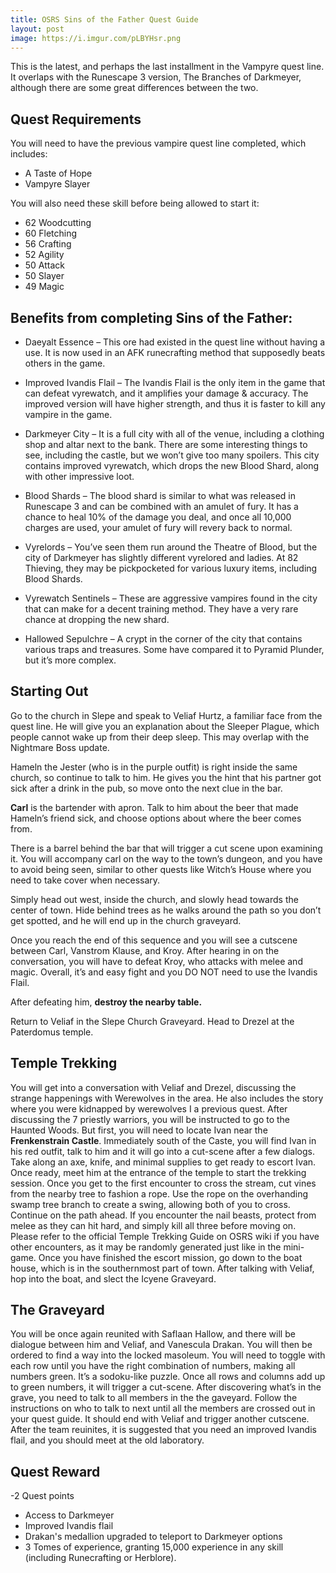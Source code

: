 ```yaml
---
title: OSRS Sins of the Father Quest Guide
layout: post
image: https://i.imgur.com/pLBYHsr.png
---
```


This is the latest, and perhaps the last installment in the Vampyre quest line. It overlaps with the Runescape 3 version, The Branches of Darkmeyer, although there are some great differences between the two.

## Quest Requirements

You will need to have the previous vampire quest line completed, which includes:
- A Taste of Hope
- Vampyre Slayer

You will also need these skill before being allowed to start it: 
- 62 Woodcutting
- 60 Fletching
- 56 Crafting
- 52 Agility
- 50 Attack
- 50 Slayer
- 49 Magic 
## Benefits from completing Sins of the Father:
- Daeyalt Essence – This ore had existed in the quest line without having a use. It is now used in an AFK runecrafting method that supposedly beats others in the game.
- Improved Ivandis Flail – The Ivandis Flail is the only item in the game that can defeat vyrewatch, and it amplifies your damage & accuracy. The improved version will have higher strength, and thus it is faster to kill any vampire in the game.
- Darkmeyer City – It is a full city with all of the venue, including a clothing shop and altar next to the bank. There are some interesting things to see, including the castle, but we won’t give too many spoilers. This city contains improved vyrewatch, which drops the new Blood Shard, along with other impressive loot.
- Blood Shards – The blood shard is similar to what was released in Runescape 3 and can be combined with an amulet of fury. It has a chance to heal 10% of the damage you deal, and once all 10,000 charges are used, your amulet of fury will revery back to normal.

- Vyrelords – You’ve seen them run around the Theatre of Blood, but the city of Darkmeyer has slightly different vyrelored and ladies. At 82 Thieving, they may be pickpocketed for various luxury items, including Blood Shards.
- Vyrewatch Sentinels – These are aggressive vampires found in the city that can make for a decent training method. They have a very rare chance at dropping the new shard.
- Hallowed Sepulchre – A crypt in the corner of the city that contains various traps and treasures. Some have compared it to Pyramid Plunder, but it’s more complex.

## Starting Out

Go to the church in Slepe and speak to Veliaf Hurtz, a familiar face from the quest line. He will give you an explanation about the Sleeper Plague, which people cannot wake up from their deep sleep. This may overlap with the Nightmare Boss update.

Hameln the Jester (who is in the purple outfit) is right inside the same church, so continue to talk to him. He gives you the hint that his partner got sick after a drink in the pub, so move onto the next clue in the bar.

**Carl** is the bartender with apron. Talk to him about the beer that made Hameln’s friend sick, and choose options about where the beer comes from.

There is a barrel behind the bar that will trigger a cut scene upon examining it. You will accompany carl on the way to the town’s dungeon, and you have to avoid being seen, similar to other quests like Witch’s House where you need to take cover when necessary.

Simply head out west, inside the church, and slowly head towards the center of town. Hide behind trees as he walks around the path so you don’t get spotted, and he will end up in the church graveyard.

Once you reach the end of this sequence and you will see a cutscene between Carl, Vanstrom Klause, and Kroy. After hearing in on the conversation, you will have to defeat Kroy, who attacks with melee and magic. Overall, it’s and easy fight and you DO NOT need to use the Ivandis Flail.

After defeating him, **destroy the nearby table.**

Return to Veliaf in the Slepe Church Graveyard. 
Head to Drezel at the Paterdomus temple.

## Temple Trekking

You will get into a conversation with Veliaf and Drezel, discussing the strange happenings with Werewolves in the area. He also includes the story where you were kidnapped by werewolves I a previous quest.
After discussing the 7 priestly warriors, you will be instructed to go to the Haunted Woods. But first, you will need to locate Ivan near the **Frenkenstrain Castle**.
Immediately south of the Caste, you will find Ivan in his red outfit, talk to him and it will go into a cut-scene after a few dialogs.
Take along an axe, knife, and minimal supplies to get ready to escort Ivan. Once ready, meet him at the entrance of the temple to start the trekking session.
Once you get to the first encounter to cross the stream, cut vines from the nearby tree to fashion a rope.
Use the rope on the overhanding swamp tree branch to create a swing, allowing both of you to cross. Continue on the path ahead.
If you encounter the nail beasts, protect from melee as they can hit hard, and simply kill all three before moving on.
Please refer to the official Temple Trekking Guide on OSRS wiki if you have other encounters, as it may be randomly generated just like in the mini-game.
Once you have finished the escort mission, go down to the boat house, which is in the southernmost part of town.
After talking with Veliaf, hop into the boat, and slect the Icyene Graveyard.

## The Graveyard
You will be once again reunited with Saflaan Hallow, and there will be dialogue between him and Veliaf, and Vanescula Drakan. You will then be ordered to find a way into the locked masoleum.
You will need to toggle with each row until you have the right combination of numbers, making all numbers green. It’s a sodoku-like puzzle. Once all rows and columns add up to green numbers, it will trigger a cut-scene.
After discovering what’s in the grave, you need to talk to all members in the the gaveyard. Follow the instructions on who to talk to next until all the members are crossed out in your quest guide. It should end with Veliaf and trigger another cutscene.
After the team reuinites, it is suggested that you need an improved Ivandis flail, and you should meet at the old laboratory. 





## Quest Reward
-2  Quest points 
- Access to Darkmeyer
- Improved Ivandis flail
-  Drakan's medallion upgraded to teleport to Darkmeyer options
- 3 Tomes of experience, granting 15,000 experience in any skill (including Runecrafting or Herblore).
